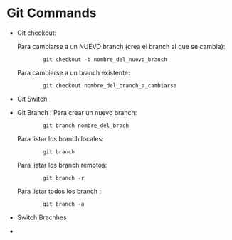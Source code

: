 # Git Commands

- Git checkout:

    Para cambiarse a un NUEVO branch (crea el branch al que se cambia):

              git checkout -b nombre_del_nuevo_branch
    Para cambiarse a un branch existente:
              
              git checkout nombre_del_branch_a_cambiarse
    
- Git Switch
- Git Branch :
     Para crear un nuevo branch:
     
              git branch nombre_del_brach
     Para listar los branch locales:
              
              git branch
     Para listar los branch remotos:
              
              git branch -r
     Para listar todos los branch :
              
              git branch -a
              
     
     
              
                     
- Switch Bracnhes
- 
